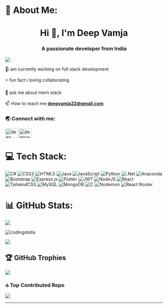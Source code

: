 # 💫 About Me:
<h1 align="center">Hi 👋, I'm Deep Vamja</h1>



<h3 align="center">A passionate developer from India</h3>

[![](https://visitcount.itsvg.in/api?id=DeepVamja&icon=1&color=0)](https://visitcount.itsvg.in)

🔭i am currently working on full stack development<br><br> ⚡ fun fact i loving collaborating <br><br>💬 ask me about mern stack<br><br>📫 How to reach me **deepvamja22@gmail.com**<br>

<h3 align="left">🌏 Connect with me:</h3>
<p align="left">
<a href="https://www.linkedin.com/in/deep-vamja-03b0a12b1/" target="blank"><img align="center" src="https://raw.githubusercontent.com/rahuldkjain/github-profile-readme-generator/master/src/images/icons/Social/linked-in-alt.svg" alt="deep vamja" height="30" width="40" /></a>
<a href="https://www.leetcode.com/deepvamja" target="blank"><img align="center" src="https://raw.githubusercontent.com/rahuldkjain/github-profile-readme-generator/master/src/images/icons/Social/leet-code.svg" alt="deepvamja" height="30" width="40" /></a>
</p>


# 💻 Tech Stack:
![C#](https://img.shields.io/badge/c%23-%23239120.svg?style=plastic&logo=csharp&logoColor=white) ![CSS3](https://img.shields.io/badge/css3-%231572B6.svg?style=plastic&logo=css3&logoColor=white) ![HTML5](https://img.shields.io/badge/html5-%23E34F26.svg?style=plastic&logo=html5&logoColor=white) ![Java](https://img.shields.io/badge/java-%23ED8B00.svg?style=plastic&logo=openjdk&logoColor=white) ![JavaScript](https://img.shields.io/badge/javascript-%23323330.svg?style=plastic&logo=javascript&logoColor=%23F7DF1E) ![Python](https://img.shields.io/badge/python-3670A0?style=plastic&logo=python&logoColor=ffdd54) ![.Net](https://img.shields.io/badge/.NET-5C2D91?style=plastic&logo=.net&logoColor=white) ![Anaconda](https://img.shields.io/badge/Anaconda-%2344A833.svg?style=plastic&logo=anaconda&logoColor=white) ![Bootstrap](https://img.shields.io/badge/bootstrap-%238511FA.svg?style=plastic&logo=bootstrap&logoColor=white) ![Express.js](https://img.shields.io/badge/express.js-%23404d59.svg?style=plastic&logo=express&logoColor=%2361DAFB) ![Flutter](https://img.shields.io/badge/Flutter-%2302569B.svg?style=plastic&logo=Flutter&logoColor=white) ![JWT](https://img.shields.io/badge/JWT-black?style=plastic&logo=JSON%20web%20tokens) ![NodeJS](https://img.shields.io/badge/node.js-6DA55F?style=plastic&logo=node.js&logoColor=white) ![React](https://img.shields.io/badge/react-%2320232a.svg?style=plastic&logo=react&logoColor=%2361DAFB) ![TailwindCSS](https://img.shields.io/badge/tailwindcss-%2338B2AC.svg?style=plastic&logo=tailwind-css&logoColor=white) ![MySQL](https://img.shields.io/badge/mysql-4479A1.svg?style=plastic&logo=mysql&logoColor=white) ![MongoDB](https://img.shields.io/badge/MongoDB-%234ea94b.svg?style=plastic&logo=mongodb&logoColor=white) ![C](https://img.shields.io/badge/c-%2300599C.svg?style=plastic&logo=c&logoColor=white) ![Nodemon](https://img.shields.io/badge/NODEMON-%23323330.svg?style=plastic&logo=nodemon&logoColor=%BBDEAD) ![React Router](https://img.shields.io/badge/React_Router-CA4245?style=plastic&logo=react-router&logoColor=white)
# 📊 GitHub Stats:
![](https://github-readme-stats.vercel.app/api?username=DeepVamja&theme=omni&hide_border=false&include_all_commits=false&count_private=true)<br/>

<p><img align="center" src="https://github-readme-streak-stats.herokuapp.com/?user=codingstella&" alt="codingstella" /></p>

 ![](https://github-readme-stats.vercel.app/api/top-langs/?username=DeepVamja&theme=omni&hide_border=false&include_all_commits=false&count_private=true&layout=compact)


## 🏆 GitHub Trophies
![](https://github-profile-trophy.vercel.app/?username=DeepVamja&theme=radical&no-frame=true&no-bg=false&margin-w=4)

### 🔝 Top Contributed Repo
![](https://github-contributor-stats.vercel.app/api?username=DeepVamja&limit=5&theme=dark&combine_all_yearly_contributions=true)

---


<!-- Proudly created with GPRM ( https://gprm.itsvg.in ) -->
